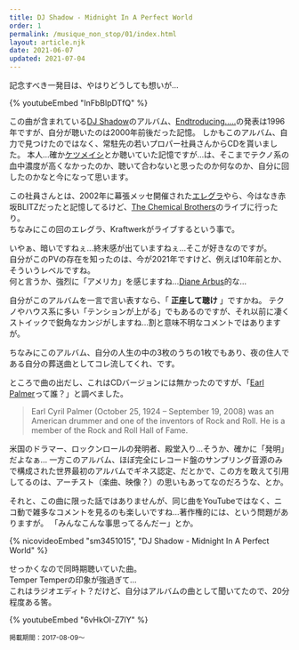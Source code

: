 ```yaml
---
title: DJ Shadow - Midnight In A Perfect World
order: 1
permalink: /musique_non_stop/01/index.html
layout: article.njk
date: 2021-06-07
updated: 2021-07-04
---
```


記念すべき一発目は、やはりどうしても想いが…

{% youtubeEmbed "InFbBlpDTfQ" %}

この曲が含まれている[DJ Shadow](https://en.wikipedia.org/wiki/DJ_Shadow)のアルバム、[Endtroducing.....](https://en.wikipedia.org/wiki/Endtroducing.....)の発表は1996年ですが、自分が聴いたのは2000年前後だった記憶。
しかもこのアルバム、自力で見つけたのではなく、常駐先の若いプロパー社員さんからCDを貰いました。
本人…確か[ケツメイシ](https://ja.wikipedia.org/wiki/%E3%82%B1%E3%83%84%E3%83%A1%E3%82%A4%E3%82%B7)とか聴いていた記憶ですが…は、そこまでテクノ系の血中濃度が高くなかったのか、聴いて合わないと思ったのか何なのか、自分に回したのかなと今になって思います。

この社員さんとは、2002年に幕張メッセ開催された[エレグラ](https://ja.wikipedia.org/wiki/%E3%82%A8%E3%83%AC%E3%82%AF%E3%83%88%E3%83%A9%E3%82%B0%E3%83%A9%E3%82%A4%E3%83%89)やら、今はなき赤坂BLITZだったと記憶してるけど、[The Chemical Brothers](https://ja.wikipedia.org/wiki/%E3%82%B1%E3%83%9F%E3%82%AB%E3%83%AB%E3%83%BB%E3%83%96%E3%83%A9%E3%82%B6%E3%83%BC%E3%82%BA)のライブに行ったり。  
ちなみにこの回のエレグラ、Kraftwerkがライブするという事で。

いやぁ、暗いですねぇ…終末感が出ていますねぇ…そこが好きなのですが。  
自分がこのPVの存在を知ったのは、今が2021年ですけど、例えば10年前とか、そういうレベルですね。  
何と言うか、強烈に「アメリカ」を感じますね…[Diane Arbus](https://en.wikipedia.org/wiki/Diane_Arbus)的な…

自分がこのアルバムを一言で言い表すなら、「 **正座して聴け** 」ですかね。
テクノやハウス系に多い「テンションが上がる」でもあるのですが、それ以前に凄くストイックで鋭角なカンジがしますね…割と意味不明なコメントではありますが。

ちなみにこのアルバム、自分の人生の中の3枚のうちの1枚でもあり、夜の住人である自分の葬送曲としてコレ流してくれ、です。

ところで曲の出だし、これはCDバージョンには無かったのですが、「[Earl Palmer](https://en.wikipedia.org/wiki/Earl_Palmer)って誰？」と調べました。

> Earl Cyril Palmer (October 25, 1924 – September 19, 2008) was an American drummer and one of the inventors of Rock and Roll. He is a member of the Rock and Roll Hall of Fame.

米国のドラマー、ロックンロールの発明者、殿堂入り…そうか、確かに「発明」だよなぁ…
一方このアルバム、ほぼ完全にレコード盤のサンプリング音源のみで構成された世界最初のアルバムでギネス認定、だとかで、この方を敢えて引用してるのは、アーチスト（楽曲、映像？）の思いもあってなのだろうな、とか。

それと、この曲に限った話ではありませんが、同じ曲をYouTubeではなく、ニコ動で雑多なコメントを見るのも楽しいですね…著作権的には、という問題がありますが。
「みんなこんな事思ってるんだー」とか。

{% nicovideoEmbed "sm3451015", "DJ Shadow - Midnight In A Perfect World" %}

せっかくなので同時期聴いていた曲。  
Temper Temperの印象が強過ぎて…  
これはラジオエディト？だけど、自分はアルバムの曲として聞いてたので、20分程度ある筈。

{% youtubeEmbed "6vHkOI-Z7lY" %}

<small>掲載期間：2017-08-09〜</small>
